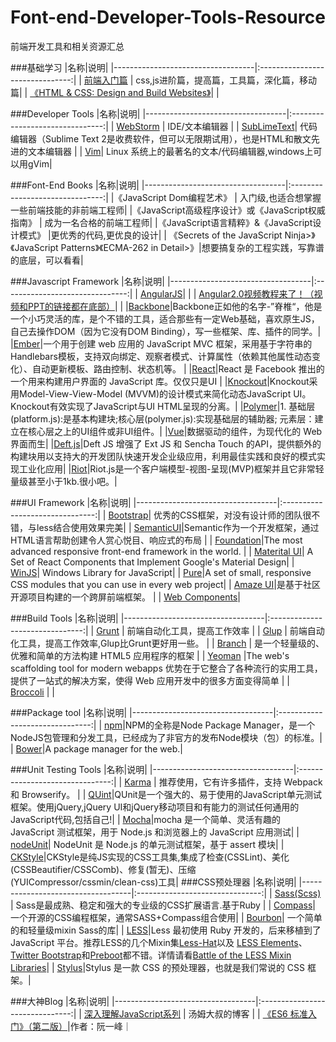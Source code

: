 # Font-end-Developer-Tools-Resource
前端开发工具和相关资源汇总

###基础学习
|名称|说明|
|-----------------------------------|:-------------------------------:|
|  [前端入门篇](http://www.cnblogs.com/jikey/p/3613082.html)   | css,js进阶篇，提高篇，工具篇，深化篇，移动篇|
|  [《HTML & CSS: Design and Build Websites》]()|  |

###Developer Tools
|名称|说明|
|-----------------------------------|:-------------------------------:|
|   [WebStorm](http://www.jetbrains.com/webstorm/) |    IDE/文本编辑器   |
|   [SubLimeText](http://www.sublimetext.com/)| 代码编辑器（Sublime Text 2是收费软件，但可以无限期试用），也是HTML和散文先进的文本编辑器 |
|   [Vim](http://www.vim.org/)| Linux 系统上的最著名的文本/代码编辑器,windows上可以用gVim|

###Font-End Books
|名称|说明|
|-----------------------------------|:-------------------------------:|
|《JavaScript Dom编程艺术》 | 入门级,也适合想掌握一些前端技能的非前端工程师|
|《JavaScript高级程序设计》或《JavaScript权威指南》 | 成为一名合格的前端工程师|
|《JavaScript语言精粹》&《JavaScript设计模式》 |更优秀的代码,更优良的设计|
| 《Secrets of the JavaScript Ninja>》《JavaScript Patterns》《ECMA-262 in Detail>》|想要搞复杂的工程实践，写靠谱的底层，可以看看|

###Javascript Framework
|名称|说明|
|-----------------------------------|:-------------------------------:|
| [AngularJS](https://angularjs.org/)|  |
| [Angular2.0视频教程来了！（视频和PPT的链接都在底部）](https://my.oschina.net/mumu/blog/834254)| |
|[Backbone](http://backbonejs.org/#View)|Backbone正如他的名字-”脊椎“，他是一个小巧灵活的库，是个不错的工具，适合那些有一定Web基础，喜欢原生JS，自己去操作DOM（因为它没有DOM Binding），写一些框架、库、插件的同学。|
|[Ember](http://emberjs.com/)|一个用于创建 web 应用的 JavaScript MVC 框架，采用基于字符串的Handlebars模板，支持双向绑定、观察者模式、计算属性（依赖其他属性动态变化）、自动更新模板、路由控制、状态机等。 |
|[React](http://wiki.jikexueyuan.com/project/react/)|React 是 Facebook 推出的一个用来构建用户界面的 JavaScript 库。仅仅只是UI |
|[Knockout](http://www.knockoutjs.com/)|Knockout采用Model-View-View-Model (MVVM)的设计模式来简化动态JavaScript UI。Knockout有效实现了JavaScript与UI HTML呈现的分离。|
|[Polymer](https://github.com/Polymer/polymer)|1. 基础层(platform.js):是基本构建块;核心层(polymer.js):实现基础层的辅助器; 元素层：建立在核心层之上的UI组件或非UI组件。|
|[Vue](http://vuejs.org/)|数据驱动的组件，为现代化的 Web 界面而生|
|[Deft.js](http://deftjs.org/)|Deft JS 增强了 Ext JS 和 Sencha Touch 的API，提供额外的构建块用以支持大的开发团队快速开发企业级应用，利用最佳实践和良好的模式实现工业化应用|
|[Riot]()|Riot.js是一个客户端模型-视图-呈现(MVP)框架并且它非常轻量级甚至小于1kb.很小吧。|

###UI Framework
|名称|说明|
|-----------------------------------|:-------------------------------:|
| [Bootstrap](http://www.bootcss.com/)| 优秀的CSS框架，对没有设计师的团队很不错，与less结合使用效果完美|
| [SemanticUI](http://www.semantic-ui.cn/)|Semantic作为一个开发框架，通过HTML语言帮助创建令人赏心悦目、响应式的布局 |
| [Foundation](http://foundation.zurb.com/)|The most advanced responsive front-end framework in the world. |
| [Materital UI](http://www.material-ui.com/#/)| A Set of React Components that Implement Google's Material Design|
| [WinJS](https://github.com/winjs/winjs)| Windows Library for JavaScript|
| [Pure](http://purecss.io/)|A set of small, responsive CSS modules that you can use in every web project|
| [Amaze UI](http://amazeui.org/)|是基于社区开源项目构建的一个跨屏前端框架。 |
| [Web Components](http://webcomponents.org/)|

###Build Tools
|名称|说明|
|-----------------------------------|:-------------------------------:|
| [Grunt](http://www.gruntjs.net/) | 前端自动化工具，提高工作效率 |
| [Glup]() | 前端自动化工具，提高工作效率,Glup比Grunt更好用一些。 |
| [Branch](http://brunch.io/) | 是一个轻量级的、优雅和简单的方法构建 HTML5 应用程序的框架 |
| [Yeoman]() |The web's scaffolding tool for modern webapps 优势在于它整合了各种流行的实用工具，提供了一站式的解决方案，使得 Web 应用开发中的很多方面变得简单 |
| [Broccoli]() |  |


###Package tool
|名称|说明|
|-----------------------------------|:-------------------------------:|
| [npm](https://www.npmjs.com/)|NPM的全称是Node Package Manager，是一个NodeJS包管理和分发工具，已经成为了非官方的发布Node模块（包）的标准。|
| [Bower](http://bower.io/)|A package manager for the web.|

###Unit Testing Tools
|名称|说明|
|-----------------------------------|:-------------------------------:|
| [Karma](http://karma-runner.github.io/0.12/index.html) | 推荐使用，它有许多插件，支持 Webpack 和 Browserify。 |
| [QUint](http://qunitjs.com/)|QUnit是一个强大的、易于使用的JavaScript单元测试框架。使用jQuery,jQuery UI和jQuery移动项目和有能力的测试任何通用的JavaScript代码,包括自己!|
| [Mocha](http://mochajs.org/)|mocha 是一个简单、灵活有趣的 JavaScript 测试框架，用于 Node.js 和浏览器上的 JavaScript 应用测试|
| [nodeUnit](https://github.com/caolan/nodeunit)| NodeUnit 是 Node.js 的单元测试框架，基于 assert 模块|
| [CKStyle](http://ckstyle.github.io)|CKStyle是纯JS实现的CSS工具集,集成了检查(CSSLint)、美化(CSSBeautifier/CSSComb)、修复(暂无)、压缩(YUICompressor/cssmin/clean-css)工具|
###CSS预处理器
|名称|说明|
|-----------------------------------|:-------------------------------:|
| [Sass(Scss)](http://sass-lang.com/) |  Sass是最成熟、稳定和强大的专业级的CSS扩展语言.基于Ruby |
| [Compass](http://compass-style.org/)| 一个开源的CSS编程框架，通常SASS+Compass组合使用|
| [Bourbon](http://bourbon.io/)| 一个简单的和轻量级mixin Sass的库|
| [LESS](http://www.lesscss.net/)|Less 最初使用 Ruby 开发的，后来移植到了 JavaScript 平台。推荐LESS的几个Mixin集[Less-Hat](http://lesshat.com/)以及 [LESS Elements](http://lesselements.com/)、[Twitter Bootstrap](http://getbootstrap.com/2.3.2/)和[Preboot](http://getpreboot.com/)都不错。详情请看[Battle of the LESS Mixin Libraries](http://designshack.net/articles/css/battle-of-the-less-mixin-libraries-less-elements-vs-less-hat-vs-bootstrap/)|
| [Stylus](http://learnboost.github.io/stylus/)|Stylus 是一款 CSS 的预处理器，也就是我们常说的 CSS 框架。|

###大神Blog
|名称|说明|
|-----------------------------------|:-------------------------------:|
| [深入理解JavaScript系列](http://www.cnblogs.com/TomXu/archive/2011/12/15/2288411.html#3402207) | 汤姆大叔的博客 |
| [《ES6 标准入门》（第二版）](http://es6.ruanyifeng.com)|作者：阮一峰｜
